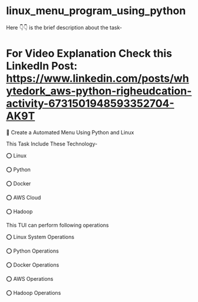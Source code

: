 # linux_menu_program_using_python
Here 👇👇 is the brief description about the task-
# For Video Explanation Check this LinkedIn Post: https://www.linkedin.com/posts/whytedork_aws-python-righeudcation-activity-6731501948593352704-AK9T

🔰 Create a Automated Menu Using Python and Linux

This Task Include These Technology-

⭕ Linux

⭕ Python

⭕ Docker

⭕ AWS Cloud

⭕ Hadoop


This TUI can perform following operations

⭕ Linux System Operations

⭕ Python Operations

⭕ Docker Operations

⭕ AWS Operations

⭕ Hadoop Operations

